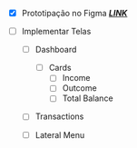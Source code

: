 - [x] Prototipação no Figma
	 [***LINK***](https://www.figma.com/proto/pjmLP9oDSPG2rFB0ri3t22/Budget-It?page-id=301%3A73213&node-id=6501-451&viewport=-3878%2C-539%2C0.76&t=vZwSGdSGj73DTsTx-1&scaling=min-zoom)


- [ ] Implementar Telas
	- [ ] Dashboard
		- [ ] Cards
			- [ ] Income
			- [ ] Outcome
			- [ ] Total Balance
	
	- [ ] Transactions
	
	- [ ] Lateral Menu